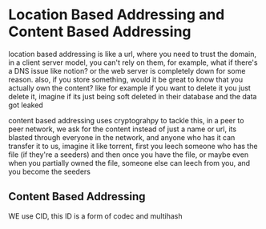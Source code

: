 # Location Based Addressing and Content Based Addressing

location based addressing is like a url, where you need to trust the domain, in a client server model, you can't rely on them, for example, what if there's a DNS issue like notion? or the web server is completely down for some reason. also, if you store something, would it be great to know that you actually own the content? like for example if you want to delete it you just delete it, imagine if its just being soft deleted in their database and the data got leaked

content based addressing uses cryptograhpy to tackle this, in a peer to peer network, we ask for the content instead of just a name or url, its blasted through everyone in the network, and anyone who has it can transfer it to us, imagine it like torrent, first you leech someone who has the file (if they're a seeders) and then once you have the file, or maybe even when you partially owned the file, someone else can leech from you, and you become the seeders

## Content Based Addressing

WE use CID, this ID is a form of codec and multihash